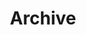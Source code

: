 ---
title: "Archive"
description: "A collection of posts archived."
layout: "archives"
url: "/archives"
summary: "archives"
---